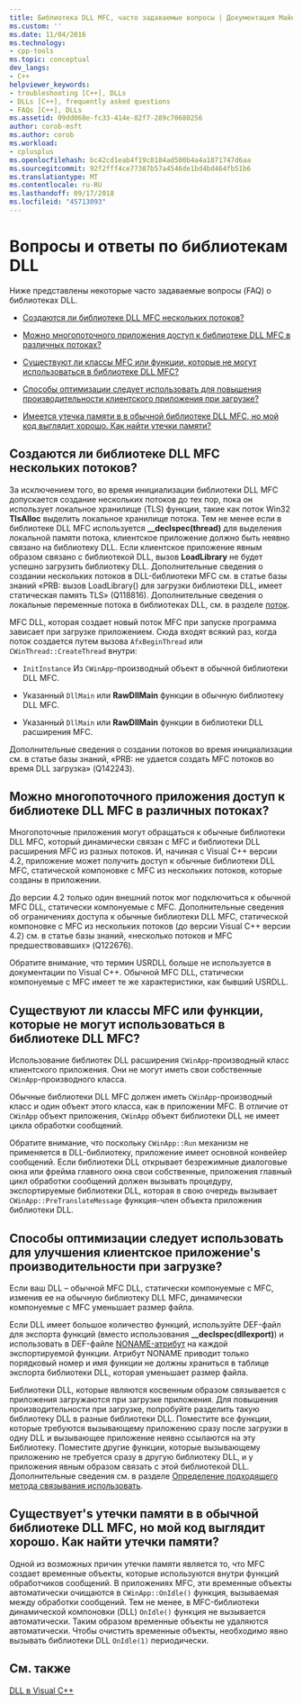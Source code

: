 ```yaml
---
title: Библиотека DLL MFC, часто задаваемые вопросы | Документация Майкрософт
ms.custom: ''
ms.date: 11/04/2016
ms.technology:
- cpp-tools
ms.topic: conceptual
dev_langs:
- C++
helpviewer_keywords:
- troubleshooting [C++], DLLs
- DLLs [C++], frequently asked questions
- FAQs [C++], DLLs
ms.assetid: 09dd068e-fc33-414e-82f7-289c70680256
author: corob-msft
ms.author: corob
ms.workload:
- cplusplus
ms.openlocfilehash: bc42cd1eab4f19c8184ad500b4a4a1871747d6aa
ms.sourcegitcommit: 92f2fff4ce77387b57a4546de1bd4bd464fb51b6
ms.translationtype: MT
ms.contentlocale: ru-RU
ms.lasthandoff: 09/17/2018
ms.locfileid: "45713093"
---
```

# <a name="dll-frequently-asked-questions"></a>Вопросы и ответы по библиотекам DLL

Ниже представлены некоторые часто задаваемые вопросы (FAQ) о библиотеках DLL.

- [Создаются ли библиотеке DLL MFC нескольких потоков?](#mfc_multithreaded_1)

- [Можно многопоточного приложения доступ к библиотеке DLL MFC в различных потоках?](#mfc_multithreaded_2)

- [Существуют ли классы MFC или функции, которые не могут использоваться в библиотеке DLL MFC?](#mfc_prohibited_classes)

- [Способы оптимизации следует использовать для повышения производительности клиентского приложения при загрузке?](#mfc_optimization)

- [Имеется утечка памяти в в обычной библиотеке DLL MFC, но мой код выглядит хорошо. Как найти утечки памяти?](#memory_leak)

## <a name="mfc_multithreaded_1"></a> Создаются ли библиотеке DLL MFC нескольких потоков?

За исключением того, во время инициализации библиотеки DLL MFC допускается создание нескольких потоков до тех пор, пока он использует локальное хранилище (TLS) функции, такие как поток Win32 **TlsAlloc** выделить локальное хранилище потока. Тем не менее если в библиотеке DLL MFC используется **__declspec(thread)** для выделения локальной памяти потока, клиентское приложение должно быть неявно связано на библиотеку DLL. Если клиентское приложение явным образом связано с библиотекой DLL, вызов **LoadLibrary** не будет успешно загрузить библиотеку DLL. Дополнительные сведения о создании нескольких потоков в DLL-библиотеки MFC см. в статье базы знаний «PRB: вызов LoadLibrary() для загрузки библиотеки DLL, имеет статическая память TLS» (Q118816). Дополнительные сведения о локальные переменные потока в библиотеках DLL, см. в разделе [поток](../cpp/thread.md).

MFC DLL, которая создает новый поток MFC при запуске программа зависает при загрузке приложением. Сюда входят всякий раз, когда поток создается путем вызова `AfxBeginThread` или `CWinThread::CreateThread` внутри:

- `InitInstance` Из `CWinApp`-производный объект в обычной библиотеки DLL MFC.

- Указанный `DllMain` или **RawDllMain** функции в обычную библиотеку DLL MFC.

- Указанный `DllMain` или **RawDllMain** функции в библиотеки DLL расширения MFC.

Дополнительные сведения о создании потоков во время инициализации см. в статье базы знаний, «PRB: не удается создать MFC потоков во время DLL загрузка» (Q142243).

## <a name="mfc_multithreaded_2"></a> Можно многопоточного приложения доступ к библиотеке DLL MFC в различных потоках?

Многопоточные приложения могут обращаться к обычные библиотеки DLL MFC, который динамически связан с MFC и библиотеки DLL расширения MFC из разных потоков. И, начиная с Visual C++ версии 4.2, приложение может получить доступ к обычные библиотеки DLL MFC, статической компоновке с MFC из нескольких потоков, которые созданы в приложении.

До версии 4.2 только один внешний поток мог подключиться к обычной MFC DLL, статически компонуемые с MFC. Дополнительные сведения об ограничениях доступа к обычные библиотеки DLL MFC, статической компоновке с MFC из нескольких потоков (до версии Visual C++ версии 4.2) см. в статье базы знаний, «несколько потоков и MFC предшествовавших» (Q122676).

Обратите внимание, что термин USRDLL больше не используется в документации по Visual C++. Обычной MFC DLL, статически компонуемые с MFC имеет те же характеристики, как бывший USRDLL.

## <a name="mfc_prohibited_classes"></a> Существуют ли классы MFC или функции, которые не могут использоваться в библиотеке DLL MFC?

Использование библиотек DLL расширения `CWinApp`-производный класс клиентского приложения. Они не могут иметь свои собственные `CWinApp`-производного класса.

Обычные библиотеки DLL MFC должен иметь `CWinApp`-производный класс и один объект этого класса, как в приложении MFC. В отличие от `CWinApp` объект приложения, `CWinApp` объект библиотеки DLL не имеет цикла обработки сообщений.

Обратите внимание, что поскольку `CWinApp::Run` механизм не применяется в DLL-библиотеку, приложение имеет основной конвейер сообщений. Если библиотеки DLL открывает безрежимные диалоговые окна или фрейма главного окна свои собственные, приложения главный цикл обработки сообщений должен вызывать процедуру, экспортируемые библиотеки DLL, которая в свою очередь вызывает `CWinApp::PreTranslateMessage` функция-член объекта приложения библиотеки DLL.

## <a name="mfc_optimization"></a> Способы оптимизации следует использовать для улучшения клиентское приложение&#39;s производительности при загрузке?

Если ваш DLL – обычной MFC DLL, статически компонуемые с MFC, изменив ее на обычную библиотеку DLL MFC, динамически компонуемые с MFC уменьшает размер файла.

Если DLL имеет большое количество функций, используйте DEF-файл для экспорта функций (вместо использования **__declspec(dllexport)**) и использовать в DEF-файле [NONAME-атрибут](../build/exporting-functions-from-a-dll-by-ordinal-rather-than-by-name.md) на каждой экспортируемой функции. Атрибут NONAME приводит только порядковый номер и имя функции не должны храниться в таблице экспорта библиотеки DLL, которая уменьшает размер файла.

Библиотеки DLL, которые являются косвенным образом связывается с приложения загружаются при загрузке приложения. Для повышения производительности при загрузке, попробуйте разделить такую библиотеку DLL в разные библиотеки DLL. Поместите все функции, которые требуются вызывающему приложению сразу после загрузки в одну DLL и вызывающее приложение неявно ссылаются на эту Библиотеку. Поместите другие функции, которые вызывающему приложению не требуется сразу в другую библиотеку DLL, и у приложения явным образом связать с этой библиотекой DLL. Дополнительные сведения см. в разделе [Определение подходящего метода связывания использовать](../build/linking-an-executable-to-a-dll.md#determining-which-linking-method-to-use).

## <a name="memory_leak"></a> Существует&#39;s утечки памяти в в обычной библиотеке DLL MFC, но мой код выглядит хорошо. Как найти утечки памяти?

Одной из возможных причин утечки памяти является то, что MFC создает временные объекты, которые используются внутри функций обработчиков сообщений. В приложениях MFC, эти временные объекты автоматически очищаются в `CWinApp::OnIdle()` функция, вызываемая между обработки сообщений. Тем не менее, в MFC-библиотеки динамической компоновки (DLL) `OnIdle()` функция не вызывается автоматически. Таким образом временные объекты не удаляются автоматически. Чтобы очистить временные объекты, необходимо явно вызывать библиотеки DLL `OnIdle(1)` периодически.

## <a name="see-also"></a>См. также

[DLL в Visual C++](../build/dlls-in-visual-cpp.md)